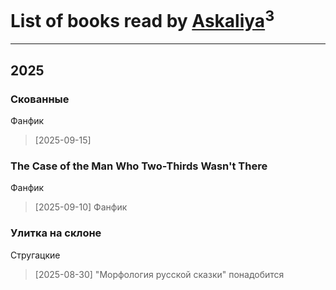 # List of books read by [Askaliya](https://plus.google.com/u/0/108887983030919100717/)<sup>3</sup>
---

## 2025

### Скованные
Фанфик
> [2025-09-15] 


### The Case of the Man Who Two-Thirds Wasn't There
Фанфик
> [2025-09-10] Фанфик


### Улитка на склоне
Стругацкие
> [2025-08-30] "Морфология русской сказки" понадобится



